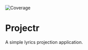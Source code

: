 ![Coverage](https://github.com/briankiragu/projectr/actions/workflows/coverage.yml/badge.svg)

# Projectr

A simple lyrics projection application.
